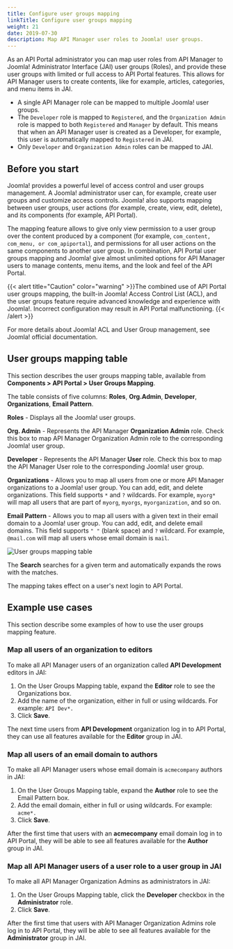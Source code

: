 ```yaml
---
title: Configure user groups mapping
linkTitle: Configure user groups mapping
weight: 21
date: 2019-07-30
description: Map API Manager user roles to Joomla! user groups.
---
```


As an API Portal administrator you can map user roles from API Manager to Joomla! Administrator Interface (JAI) user groups (Roles), and provide these user groups with limited or full access to API Portal features. This allows for API Manager users to create contents, like for example, articles, categories, and menu items in JAI.

* A single API Manager role can be mapped to multiple Joomla! user groups.
* The `Developer` role is mapped to `Registered`, and the `Organization Admin` role is mapped to both `Registered` and `Manager` by default. This means that when an API Manager user is created as a Developer, for example, this user is automatically mapped to `Registered` in JAI.
* Only `Developer` and `Organization Admin` roles can be mapped to JAI.

## Before you start

Joomla! provides a powerful level of access control and user groups management. A Joomla! administrator user can, for example, create user groups and customize access controls. Joomla! also supports mapping between user groups, user actions (for example, create, view, edit, delete), and its components (for example, API Portal).

The mapping feature allows to give only view permission to a user group over the content produced by a component (for example, `com_content, com_menu, or com_apiportal`), and permissions for all user actions on the same components to another user group. In combination, API Portal user groups mapping and Joomla! give almost unlimited options for API Manager users to manage contents, menu items, and the look and feel of the API Portal.

{{< alert title="Caution" color="warning" >}}The combined use of API Portal user groups mapping, the built-in Joomla! Access Control List (ACL), and the user groups feature require advanced knowledge and experience with Joomla!. Incorrect configuration may result in API Portal malfunctioning. {{< /alert >}}

For more details about Joomla! ACL and User Group management, see Joomla! official documentation.

## User groups mapping table

This section describes the user groups mapping table, available from **Components > API Portal > User Groups Mapping**.

The table consists of five columns: **Roles**, **Org.Admin**, **Developer**, **Organizations**, **Email Pattern**.

**Roles** - Displays all the Joomla! user groups.

**Org. Admin** - Represents the API Manager **Organization Admin** role. Check this box to map API Manager Organization Admin role to the corresponding Joomla! user group.

**Developer** - Represents the API Manager **User** role. Check this box to map the API Manager User role to the corresponding Joomla! user group.

**Organizations** - Allows you to map all users from one or more API Manager organizations to a Joomla! user group. You can add, edit, and delete organizations. This field supports `*` and `?` wildcards. For example, `myorg*` will map all users that are part of `myorg`, `myorgs`, `myorganization`, and so on.

**Email Pattern** - Allows you to map all users with a given text in their email domain to a Joomla! user group. You can add, edit, and delete email domains. This field supports `" "` (blank space) and `?` wildcard. For example, `@mail.com` will map all users whose email domain is `mail`.

![User groups mapping table](/Images/APIPortal/role_mapping_expanded.png)

The **Search** searches for a given term and automatically expands the rows with the matches.

The mapping takes effect on a user's next login to API Portal.

## Example use cases

This section describe some examples of how to use the user groups mapping feature.

### Map all users of an organization to editors

To make all API Manager users of an organization called **API Development** editors in JAI:

1. On the User Groups Mapping table, expand the **Editor** role to see the Organizations box.
2. Add the name of the organization, either in full or using wildcards. For example: `API Dev*.`
3. Click **Save**.

The next time users from **API Development** organization log in to API Portal, they can use all features available for the **Editor** group in JAI.

### Map all users of an email domain to authors

To make all API Manager users whose email domain is `acmecompany` authors in JAI:

1. On the User Groups Mapping table, expand the **Author** role to see the Email Pattern box.
2. Add the email domain, either in full or using wildcards. For example: `acme*.`
3. Click **Save**.

After the first time that users with an **acmecompany** email domain log in to API Portal, they will be able to see all features available for the **Author** group in JAI.

### Map all API Manager users of a user role to a user group in JAI

To make all API Manager Organization Admins as administrators in JAI:

1. On the User Groups Mapping table, click the **Developer** checkbox in the **Administrator** role.
2. Click **Save**.

After the first time that users with API Manager Organization Admins role log in to API Portal, they will be able to see all features available for the **Administrator** group in JAI.
